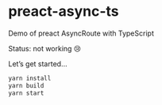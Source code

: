 # preact-async-ts

Demo of preact AsyncRoute with TypeScript

Status: not working 😢

Let’s get started…

```sh
yarn install
yarn build
yarn start
```